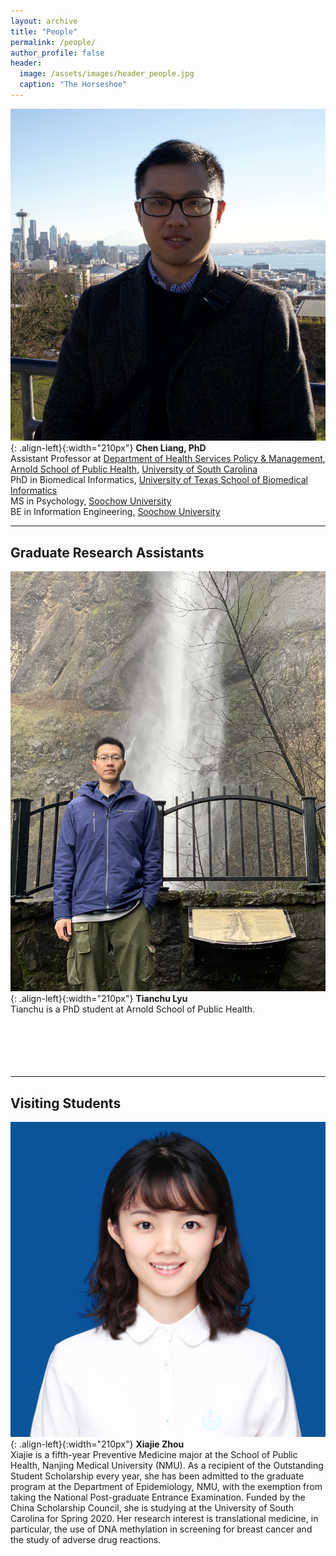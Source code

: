 ```yaml
---
layout: archive
title: "People"
permalink: /people/
author_profile: false
header:
  image: /assets/images/header_people.jpg
  caption: "The Horseshoe"
---
```


![image-left](/assets/images/avatar_ChenLiang2.jpg){: .align-left}{:width="210px"}
**Chen Liang, PhD**<br/>
Assistant Professor at [Department of Health Services Policy & Management](https://www.sc.edu/study/colleges_schools/public_health/study/areas_of_study/health_services_policy_and_management/index.php), [Arnold School of Public Health](https://www.sc.edu/study/colleges_schools/public_health/index.php), [University of South Carolina](https://sc.edu)<br/>
PhD in Biomedical Informatics, [University of Texas School of Biomedical Informatics](https://sbmi.uth.edu)<br/>
MS in Psychology, [Soochow University](http://eng.suda.edu.cn)<br/>
BE in Information Engineering, [Soochow University](http://eng.suda.edu.cn)<br/>

---
## Graduate Research Assistants
![image-left](/assets/images/avatar_TianchuLyu.jpg){: .align-left}{:width="210px"}
**Tianchu Lyu**<br/>
Tianchu is a PhD student at Arnold School of Public Health. <br/>
<br/>
<br/>
<br/>
<br/>
<br/>

---
## Visiting Students
![image-left](/assets/images/avatar_XiajieZhou.jpg){: .align-left}{:width="210px"}
**Xiajie Zhou**<br/>
Xiajie is a fifth-year Preventive Medicine major at the School of Public Health, Nanjing Medical University (NMU). As a recipient of the Outstanding Student Scholarship every year, she has been admitted to the graduate program at the Department of Epidemiology, NMU, with the exemption from taking the National Post-graduate Entrance Examination. Funded by the China Scholarship Council, she is studying at the University of South Carolina for Spring 2020. Her research interest is translational medicine, in particular, the use of DNA methylation in screening for breast cancer and the study of adverse drug reactions.<br/>